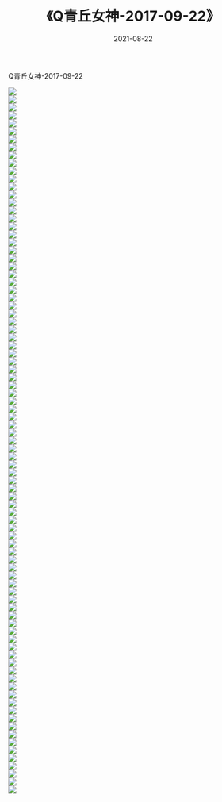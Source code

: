 ﻿---
layout: post
title:  《Q青丘女神-2017-09-22》
date:   2021-08-22
img: http://img.660000.xyz/Sharelink/网络美图/2021/Q青丘女神-2017-09-22/000.jpg
categories: [美女, 清纯, 唯美]
---

Q青丘女神-2017-09-22

  ![](http://img.660000.xyz/Sharelink/网络美图/2021/Q青丘女神-2017-09-22/001.jpg) <br> ![](http://img.660000.xyz/Sharelink/网络美图/2021/Q青丘女神-2017-09-22/002.jpg) <br> ![](http://img.660000.xyz/Sharelink/网络美图/2021/Q青丘女神-2017-09-22/003.jpg) <br> ![](http://img.660000.xyz/Sharelink/网络美图/2021/Q青丘女神-2017-09-22/004.jpg) <br> ![](http://img.660000.xyz/Sharelink/网络美图/2021/Q青丘女神-2017-09-22/005.jpg) <br> ![](http://img.660000.xyz/Sharelink/网络美图/2021/Q青丘女神-2017-09-22/006.jpg) <br> ![](http://img.660000.xyz/Sharelink/网络美图/2021/Q青丘女神-2017-09-22/007.jpg) <br> ![](http://img.660000.xyz/Sharelink/网络美图/2021/Q青丘女神-2017-09-22/008.jpg) <br> ![](http://img.660000.xyz/Sharelink/网络美图/2021/Q青丘女神-2017-09-22/009.jpg) <br> ![](http://img.660000.xyz/Sharelink/网络美图/2021/Q青丘女神-2017-09-22/010.jpg) <br> ![](http://img.660000.xyz/Sharelink/网络美图/2021/Q青丘女神-2017-09-22/011.jpg) <br> ![](http://img.660000.xyz/Sharelink/网络美图/2021/Q青丘女神-2017-09-22/012.jpg) <br> ![](http://img.660000.xyz/Sharelink/网络美图/2021/Q青丘女神-2017-09-22/013.jpg) <br> ![](http://img.660000.xyz/Sharelink/网络美图/2021/Q青丘女神-2017-09-22/014.jpg) <br> ![](http://img.660000.xyz/Sharelink/网络美图/2021/Q青丘女神-2017-09-22/015.jpg) <br> ![](http://img.660000.xyz/Sharelink/网络美图/2021/Q青丘女神-2017-09-22/016.jpg) <br> ![](http://img.660000.xyz/Sharelink/网络美图/2021/Q青丘女神-2017-09-22/017.jpg) <br> ![](http://img.660000.xyz/Sharelink/网络美图/2021/Q青丘女神-2017-09-22/018.jpg) <br> ![](http://img.660000.xyz/Sharelink/网络美图/2021/Q青丘女神-2017-09-22/019.jpg) <br> ![](http://img.660000.xyz/Sharelink/网络美图/2021/Q青丘女神-2017-09-22/020.jpg) <br> ![](http://img.660000.xyz/Sharelink/网络美图/2021/Q青丘女神-2017-09-22/021.jpg) <br> ![](http://img.660000.xyz/Sharelink/网络美图/2021/Q青丘女神-2017-09-22/022.jpg) <br> ![](http://img.660000.xyz/Sharelink/网络美图/2021/Q青丘女神-2017-09-22/023.jpg) <br> ![](http://img.660000.xyz/Sharelink/网络美图/2021/Q青丘女神-2017-09-22/024.jpg) <br> ![](http://img.660000.xyz/Sharelink/网络美图/2021/Q青丘女神-2017-09-22/025.jpg) <br> ![](http://img.660000.xyz/Sharelink/网络美图/2021/Q青丘女神-2017-09-22/026.jpg) <br> ![](http://img.660000.xyz/Sharelink/网络美图/2021/Q青丘女神-2017-09-22/027.jpg) <br> ![](http://img.660000.xyz/Sharelink/网络美图/2021/Q青丘女神-2017-09-22/028.jpg) <br> ![](http://img.660000.xyz/Sharelink/网络美图/2021/Q青丘女神-2017-09-22/029.jpg) <br> ![](http://img.660000.xyz/Sharelink/网络美图/2021/Q青丘女神-2017-09-22/030.jpg) <br> ![](http://img.660000.xyz/Sharelink/网络美图/2021/Q青丘女神-2017-09-22/031.jpg) <br> ![](http://img.660000.xyz/Sharelink/网络美图/2021/Q青丘女神-2017-09-22/032.jpg) <br> ![](http://img.660000.xyz/Sharelink/网络美图/2021/Q青丘女神-2017-09-22/033.jpg) <br> ![](http://img.660000.xyz/Sharelink/网络美图/2021/Q青丘女神-2017-09-22/034.jpg) <br> ![](http://img.660000.xyz/Sharelink/网络美图/2021/Q青丘女神-2017-09-22/035.jpg) <br> ![](http://img.660000.xyz/Sharelink/网络美图/2021/Q青丘女神-2017-09-22/036.jpg) <br> ![](http://img.660000.xyz/Sharelink/网络美图/2021/Q青丘女神-2017-09-22/037.jpg) <br> ![](http://img.660000.xyz/Sharelink/网络美图/2021/Q青丘女神-2017-09-22/038.jpg) <br> ![](http://img.660000.xyz/Sharelink/网络美图/2021/Q青丘女神-2017-09-22/039.jpg) <br> ![](http://img.660000.xyz/Sharelink/网络美图/2021/Q青丘女神-2017-09-22/040.jpg) <br> ![](http://img.660000.xyz/Sharelink/网络美图/2021/Q青丘女神-2017-09-22/041.jpg) <br> ![](http://img.660000.xyz/Sharelink/网络美图/2021/Q青丘女神-2017-09-22/042.jpg) <br> ![](http://img.660000.xyz/Sharelink/网络美图/2021/Q青丘女神-2017-09-22/043.jpg) <br> ![](http://img.660000.xyz/Sharelink/网络美图/2021/Q青丘女神-2017-09-22/044.jpg) <br> ![](http://img.660000.xyz/Sharelink/网络美图/2021/Q青丘女神-2017-09-22/045.jpg) <br> ![](http://img.660000.xyz/Sharelink/网络美图/2021/Q青丘女神-2017-09-22/046.jpg) <br> ![](http://img.660000.xyz/Sharelink/网络美图/2021/Q青丘女神-2017-09-22/047.jpg) <br> ![](http://img.660000.xyz/Sharelink/网络美图/2021/Q青丘女神-2017-09-22/048.jpg) <br> ![](http://img.660000.xyz/Sharelink/网络美图/2021/Q青丘女神-2017-09-22/049.jpg) <br> ![](http://img.660000.xyz/Sharelink/网络美图/2021/Q青丘女神-2017-09-22/050.jpg) <br> ![](http://img.660000.xyz/Sharelink/网络美图/2021/Q青丘女神-2017-09-22/051.jpg) <br> ![](http://img.660000.xyz/Sharelink/网络美图/2021/Q青丘女神-2017-09-22/052.jpg) <br> ![](http://img.660000.xyz/Sharelink/网络美图/2021/Q青丘女神-2017-09-22/053.jpg) <br> ![](http://img.660000.xyz/Sharelink/网络美图/2021/Q青丘女神-2017-09-22/054.jpg) <br> ![](http://img.660000.xyz/Sharelink/网络美图/2021/Q青丘女神-2017-09-22/055.jpg) <br> ![](http://img.660000.xyz/Sharelink/网络美图/2021/Q青丘女神-2017-09-22/056.jpg) <br> ![](http://img.660000.xyz/Sharelink/网络美图/2021/Q青丘女神-2017-09-22/057.jpg) <br> ![](http://img.660000.xyz/Sharelink/网络美图/2021/Q青丘女神-2017-09-22/058.jpg) <br> ![](http://img.660000.xyz/Sharelink/网络美图/2021/Q青丘女神-2017-09-22/059.jpg) <br> ![](http://img.660000.xyz/Sharelink/网络美图/2021/Q青丘女神-2017-09-22/060.jpg) <br> ![](http://img.660000.xyz/Sharelink/网络美图/2021/Q青丘女神-2017-09-22/061.jpg) <br> ![](http://img.660000.xyz/Sharelink/网络美图/2021/Q青丘女神-2017-09-22/062.jpg) <br> ![](http://img.660000.xyz/Sharelink/网络美图/2021/Q青丘女神-2017-09-22/063.jpg) <br> ![](http://img.660000.xyz/Sharelink/网络美图/2021/Q青丘女神-2017-09-22/064.jpg) <br> ![](http://img.660000.xyz/Sharelink/网络美图/2021/Q青丘女神-2017-09-22/065.jpg) <br> ![](http://img.660000.xyz/Sharelink/网络美图/2021/Q青丘女神-2017-09-22/066.jpg) <br> ![](http://img.660000.xyz/Sharelink/网络美图/2021/Q青丘女神-2017-09-22/067.jpg) <br> ![](http://img.660000.xyz/Sharelink/网络美图/2021/Q青丘女神-2017-09-22/068.jpg) <br> ![](http://img.660000.xyz/Sharelink/网络美图/2021/Q青丘女神-2017-09-22/069.jpg) <br> ![](http://img.660000.xyz/Sharelink/网络美图/2021/Q青丘女神-2017-09-22/070.jpg) <br> ![](http://img.660000.xyz/Sharelink/网络美图/2021/Q青丘女神-2017-09-22/071.jpg) <br> ![](http://img.660000.xyz/Sharelink/网络美图/2021/Q青丘女神-2017-09-22/072.jpg) <br> ![](http://img.660000.xyz/Sharelink/网络美图/2021/Q青丘女神-2017-09-22/073.jpg) <br> ![](http://img.660000.xyz/Sharelink/网络美图/2021/Q青丘女神-2017-09-22/074.jpg) <br> ![](http://img.660000.xyz/Sharelink/网络美图/2021/Q青丘女神-2017-09-22/075.jpg) <br> ![](http://img.660000.xyz/Sharelink/网络美图/2021/Q青丘女神-2017-09-22/076.jpg) <br> ![](http://img.660000.xyz/Sharelink/网络美图/2021/Q青丘女神-2017-09-22/077.jpg) <br> ![](http://img.660000.xyz/Sharelink/网络美图/2021/Q青丘女神-2017-09-22/078.jpg) <br> ![](http://img.660000.xyz/Sharelink/网络美图/2021/Q青丘女神-2017-09-22/079.jpg) <br> ![](http://img.660000.xyz/Sharelink/网络美图/2021/Q青丘女神-2017-09-22/080.jpg) <br> ![](http://img.660000.xyz/Sharelink/网络美图/2021/Q青丘女神-2017-09-22/081.jpg) <br> ![](http://img.660000.xyz/Sharelink/网络美图/2021/Q青丘女神-2017-09-22/082.jpg) <br> ![](http://img.660000.xyz/Sharelink/网络美图/2021/Q青丘女神-2017-09-22/083.jpg) <br> ![](http://img.660000.xyz/Sharelink/网络美图/2021/Q青丘女神-2017-09-22/084.jpg) <br> ![](http://img.660000.xyz/Sharelink/网络美图/2021/Q青丘女神-2017-09-22/085.jpg) <br> ![](http://img.660000.xyz/Sharelink/网络美图/2021/Q青丘女神-2017-09-22/086.jpg) <br> ![](http://img.660000.xyz/Sharelink/网络美图/2021/Q青丘女神-2017-09-22/087.jpg) <br> ![](http://img.660000.xyz/Sharelink/网络美图/2021/Q青丘女神-2017-09-22/088.jpg) <br> ![](http://img.660000.xyz/Sharelink/网络美图/2021/Q青丘女神-2017-09-22/089.jpg) <br>